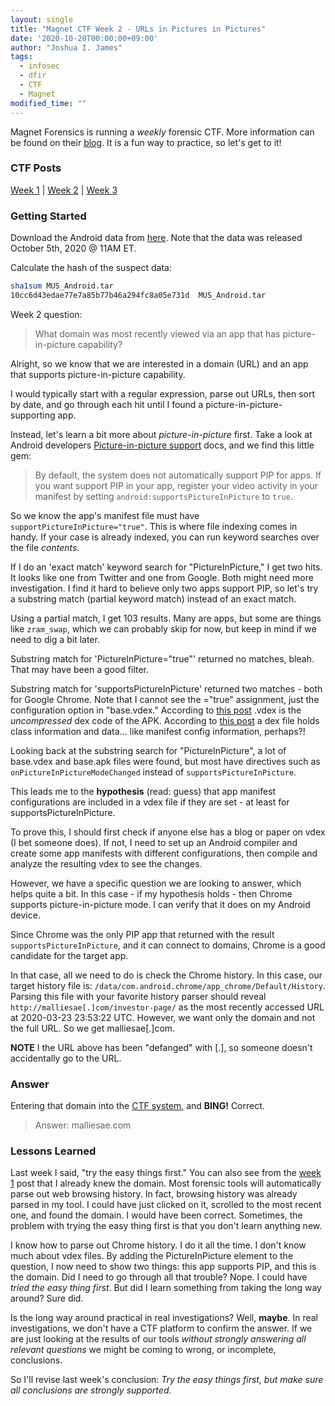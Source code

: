 ```yaml
---
layout: single
title: "Magnet CTF Week 2 - URLs in Pictures in Pictures"
date: '2020-10-20T00:00:00+09:00'
author: "Joshua I. James"
tags:
  - infosec
  - dfir
  - CTF
  - Magnet
modified_time: ""
---
```


Magnet Forensics is running a *weekly* forensic CTF. More information can be found on their [blog](https://www.magnetforensics.com/blog/magnet-weekly-ctf-challenge/). It is a fun way to practice, so let's get to it!

### CTF Posts

[Week 1](https://dfir.science/2020/10/Magnet-CTF-Week-1-Timestamps-of-doom.html) | [Week 2](https://dfir.science/2020/10/Magnet-CTF-Week-2-URLs-in-Pictures-in-Pictures.html) | [Week 3](https://dfir.science/2020/10/Magnet-CTF-Week-3-Failed-connections.html)

### Getting Started

Download the Android data from [here](https://drive.google.com/file/d/1tVTppe4-3Hykug7NrOJrBJT4OXuNOiDO/view?usp=sharing). Note that the data was released October 5th, 2020 @ 11AM ET.

Calculate the hash of the suspect data:
```bash
sha1sum MUS_Android.tar 
10cc6d43edae77e7a85b77b46a294fc8a05e731d  MUS_Android.tar
```

Week 2 question:

> What domain was most recently viewed via an app that has picture-in-picture capability?

Alright, so we know that we are interested in a domain (URL) and an app that supports picture-in-picture capability.

I would typically start with a regular expression, parse out URLs, then sort by date, and go through each hit until I found a picture-in-picture-supporting app.

Instead, let's learn a bit more about *picture-in-picture* first. Take a look at Android developers [Picture-in-picture support](https://developer.android.com/guide/topics/ui/picture-in-picture) docs, and we find this little gem:

> By default, the system does not automatically support PIP for apps. If you want support PIP in your app, register your video activity in your manifest by setting  ```android:supportsPictureInPicture``` to ```true```.

So we know the app's manifest file must have ```supportPictureInPicture="true"```. This is where file indexing comes in handy. If your case is already indexed, you can run keyword searches over the file *contents*.

If I do an 'exact match' keyword search for "PictureInPicture," I get two hits. It looks like one from Twitter and one from Google. Both might need more investigation. I find it hard to believe only two apps support PIP, so let's try a substring match (partial keyword match) instead of an exact match.

Using a partial match, I get 103 results. Many are apps, but some are things like ```zram_swap```, which we can probably skip for now, but keep in mind if we need to dig a bit later.

Substring match for 'PictureInPicture="true"' returned no matches, bleah. That may have been a good filter.

Substring match for 'supportsPictureInPicture' returned two matches - both for Google Chrome. Note that I cannot see the ="true" assignment, just the configuration option in "base.vdex." According to [this post](https://source.android.com/devices/tech/dalvik/configure) .vdex is the *uncompressed* dex code of the APK. According to [this post](https://source.android.com/devices/tech/dalvik/dex-format) a dex file holds class information and data... like manifest config information, perhaps?!

Looking back at the substring search for "PictureInPicture", a lot of base.vdex and base.apk files were found, but most have directives such as ```onPictureInPictureModeChanged``` instead of ```supportsPictureInPicture```.

This leads me to the **hypothesis** (read: guess) that app manifest configurations are included in a vdex file if they are set - at least for supportsPictureInPicture.

To prove this, I should first check if anyone else has a blog or paper on vdex (I bet someone does). If not, I need to set up an Android compiler and create some app manifests with different configurations, then compile and analyze the resulting vdex to see the changes.

However, we have a specific question we are looking to answer, which helps quite a bit. In this case - if my hypothesis holds - then Chrome supports picture-in-picture mode. I can verify that it does on my Android device.

Since Chrome was the only PIP app that returned with the result ```supportsPictureInPicture```, and it can connect to domains, Chrome is a good candidate for the target app.

In that case, all we need to do is check the Chrome history. In this case, our target history file is: ```/data/com.android.chrome/app_chrome/Default/History```. Parsing this file with your favorite history parser should reveal ```http://malliesae[.]com/investor-page/```  as the most recently accessed URL at 2020-03-23 23:53:22 UTC. However, we want only the domain and not the full URL. So we get malliesae[.]com.

**NOTE** I the URL above has been "defanged" with [.], so someone doesn't accidentally go to the URL.

### Answer

Entering that domain into the [CTF system](https://magnetweeklyctf.ctfd.io), and **BING!** Correct. 

> Answer: malliesae.com

### Lessons Learned

Last week I said, "try the easy things first." You can also see from the [week 1](https://dfir.science/2020/10/Magnet-CTF-Week-1-Timestamps-of-doom.html) post that I already knew the domain. Most forensic tools will automatically parse out web browsing history. In fact, browsing history was already parsed in my tool. I could have just clicked on it, scrolled to the most recent one, and found the domain. I would have been correct. Sometimes, the problem with trying the easy thing first is that you don't learn anything new.

I know how to parse out Chrome history. I do it all the time. I don't know much about vdex files. By adding the PictureInPicture element to the question, I now need to show two things: this app supports PIP, and this is the domain. Did I need to go through all that trouble? Nope. I could have *tried the easy thing first*. But did I learn something from taking the long way around? Sure did.

Is the long way around practical in real investigations? Well, **maybe**. In real investigations, we don't have a CTF platform to confirm the answer. If we are just looking at the results of our tools *without strongly answering all relevant questions* we might be coming to wrong, or incomplete, conclusions.

So I'll revise last week's conclusion: *Try the easy things first, but make sure all conclusions are strongly supported.*